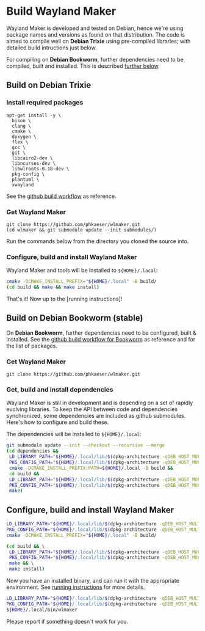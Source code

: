 # Build Wayland Maker

Wayland Maker is developed and tested on Debian, hence we're using package
names and versions as found on that distribution. The code is aimed to
compile well on **Debian Trixie** using pre-compiled libraries; with detailed
build intructions just below.

For compiling on **Debian Bookworm**, further dependencies need to be
compiled, built and installed. This is described
[further below](BUILD.md#build-on-debian-bookworm-stable).

## Build on Debian Trixie

### Install required packages

```
apt-get install -y \
  bison \
  clang \
  cmake \
  doxygen \
  flex \
  gcc \
  git \
  libcairo2-dev \
  libncurses-dev \
  libwlroots-0.18-dev \
  pkg-config \
  plantuml \
  xwayland
```

See the [github build workflow](../.github/workflows/build-for-linux.yml)
as reference.

### Get Wayland Maker

```
git clone https://github.com/phkaeser/wlmaker.git
(cd wlmaker && git submodule update --init submodules/)
```

Run the commands below from the directory you cloned the source into.

### Configure, build and install Wayland Maker

Wayland Maker and tools will be installed to `${HOME}/.local`:

```bash
cmake -DCMAKE_INSTALL_PREFIX="${HOME}/.local" -B build/
(cd build && make && make install)
```

That's it! Now up to the [running instructions]!


## Build on Debian Bookworm (stable)

On **Debian Bookworm**, further dependencies need to be configured,
built & installed. See the [github build workflow for
Bookworm](../.github/workflows/build-for-bookworm-wlroots-018.yml) as reference
and for the list of packages.

### Get Wayland Maker

```
git clone https://github.com/phkaeser/wlmaker.git
```

### Get, build and install dependencies

Wayland Maker is still in development and is depending on a set of rapidly
evolving libraries. To keep the API between code and dependencies synchronized,
some dependencies are included as github submodules. Here's how to configure
and build these.

The dependencies will be installed to `${HOME}/.local`:

``` bash
git submodule update --init --checkout --recursive --merge
(cd dependencies &&
 LD_LIBRARY_PATH="${HOME}/.local/lib/$(dpkg-architecture -qDEB_HOST_MULTIARCH)" \
 PKG_CONFIG_PATH="${HOME}/.local/lib/$(dpkg-architecture -qDEB_HOST_MULTIARCH)/pkgconfig/:${HOME}/.local/share/pkgconfig/" \
 cmake -DCMAKE_INSTALL_PREFIX:PATH=${HOME}/.local -B build &&
 cd build &&
 LD_LIBRARY_PATH="${HOME}/.local/lib/$(dpkg-architecture -qDEB_HOST_MULTIARCH)" \
 PKG_CONFIG_PATH="${HOME}/.local/lib/$(dpkg-architecture -qDEB_HOST_MULTIARCH)/pkgconfig/:${HOME}/.local/share/pkgconfig/" \
 make)
```

## Configure, build and install Wayland Maker

```bash
LD_LIBRARY_PATH="${HOME}/.local/lib/$(dpkg-architecture -qDEB_HOST_MULTIARCH)" \
PKG_CONFIG_PATH="${HOME}/.local/lib/$(dpkg-architecture -qDEB_HOST_MULTIARCH)/pkgconfig/:${HOME}/.local/share/pkgconfig/" \
cmake -DCMAKE_INSTALL_PREFIX="${HOME}/.local" -B build/
```

``` bash
(cd build && \
 LD_LIBRARY_PATH="${HOME}/.local/lib/$(dpkg-architecture -qDEB_HOST_MULTIARCH)" \
 PKG_CONFIG_PATH="${HOME}/.local/lib/$(dpkg-architecture -qDEB_HOST_MULTIARCH)/pkgconfig/:${HOME}/.local/share/pkgconfig/" \
 make && \
 make install)
```

Now you have an installed binary, and can run it with the appropriate
environment. See [running instructions](RUN.md) for more details.

```bash
LD_LIBRARY_PATH="${HOME}/.local/lib/$(dpkg-architecture -qDEB_HOST_MULTIARCH)" \
PKG_CONFIG_PATH="${HOME}/.local/lib/$(dpkg-architecture -qDEB_HOST_MULTIARCH)/pkgconfig/:${HOME}/.local/share/pkgconfig/" \
${HOME}/.local/bin/wlmaker
```

Please report if something doesn´t work for you.
